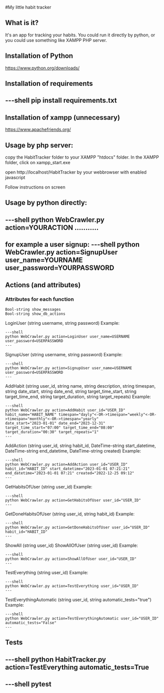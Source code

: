 #My little habit tracker

## What is it?

It's an app for tracking your habits.
You could run it directly by python, or you could use something like XAMPP PHP server.


## Installation of Python

https://www.python.org/downloads/


## Installation of requirements

---shell
pip install requirements.txt
---


## Installation of xampp (unnecessary)

https://www.apachefriends.org/


## Usage by php server:
copy the HabitTracker folder to your XAMPP "htdocs" folder.
In the XAMPP folder, click on xampp_start.exe

open http://localhost/HabitTracker by your webbrowser with enabled javascript

Follow instructions on screen


## Usage by python directly:

---shell
python WebCrawler.py action=YOURACTION ...........
---

for example a user signup:
---shell
python WebCrawler.py action=SignupUser user_name=YOURNAME user_password=YOURPASSWORD
---

## Actions (and attributes)

### Attributes for each function
	Bool-string show_messages
	Bool-string show_db_actions

LoginUser (string username, string password)
    Example: 

    ---shell
    python WebCrawler.py action=LoginUser user_name=USERNAME user_password=USERPASSWORD
    ---

SignupUser (string username, string password)
    Example: 

    ---shell
    python WebCrawler.py action=SignupUser user_name=USERNAME user_password=USERPASSWORD
    ---

AddHabit (string user_id, string name, string description, string timespan, string date_start, string date_end, string target_time_start, string target_time_end, string target_duration, string target_repeats)
    Example: 

    ---shell
    python WebCrawler.py action=AddHabit user_id="USER_ID" habit_name="HABIT_NAME" timespan="dayly"<-OR->timespan="weekly"<-OR->timespan="monthly"<-OR->timespan="yearly"
	date_start="2023-01-01" date_end="2023-12-31" target_time_start="07:00" target_time_end="08:00" target_duration="00:30" target_repeats="1"
    ---

AddAction (string user_id, string habit_id, DateTime-string start_datetime, DateTime-string end_datetime, DateTime-string created)
    Example: 

    ---shell
    python WebCrawler.py action=AddAction user_id="USER_ID" habit_id="HABIT_ID" start_datetime="2023-01-01 07:21:21" end_datetime="2023-01-01 07:21" created="2022-12-25 09:12"
    ---


GetHabitsOfUser (string user_id)
    Example: 

    ---shell
    python WebCrawler.py action=GetHabitsOfUser user_id="USER_ID"
    ---

GetDoneHabitsOfUser (string user_id, string habit_id)
    Example: 

    ---shell
    python WebCrawler.py action=GetDoneHabitsOfUser user_id="USER_ID" habit_id="HABIT_ID"
    ---

ShowAll (string user_id)
ShowAllOfUser (string user_id)
    Example: 

    ---shell
    python WebCrawler.py action=ShowAllOfUser user_id="USER_ID"
    ---

TestEverything (string user_id)
    Example: 

    ---shell
    python WebCrawler.py action=TestEverything user_id="USER_ID"
    ---

TestEverythingAutomatic (string user_id, string automatic_tests="true")
    Example: 

    ---shell
    python WebCrawler.py action=TestEverythingAutomatic user_id="USER_ID" automatic_tests="False"
    ---

## Tests

---shell
python HabitTracker.py action=TestEverything automatic_tests=True
---

---shell
pytest
---